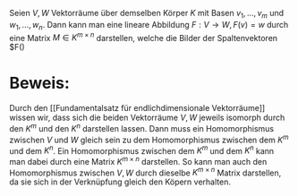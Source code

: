 Seien $V, W$ Vektorräume über demselben Körper $K$ mit Basen $v_1, …, v_m$ und $w_1, …, w_n$. Dann kann man eine lineare Abbildung $F: V \rightarrow W, F(v) = w$ durch eine Matrix $M \in K^{m \times n}$  darstellen, welche die Bilder der Spaltenvektoren $F()

# Beweis:
Durch den [[Fundamentalsatz für endlichdimensionale Vektorräume]] wissen wir, dass sich die beiden Vektorräume $V, W$ jeweils isomorph durch den $K^m$ und den $K^n$ darstellen lassen.
Dann muss ein Homomorphismus zwischen $V$ und $W$ gleich sein zu dem Homomorphismus zwischen dem $K^m$ und dem $K^n$. 
Ein Homomorphismus zwischen dem $K^m$ und dem $K^n$ kann man dabei durch eine Matrix $K^{m \times n}$ darstellen. 
So kann man auch den Homomorphismus zwischen $V, W$ durch dieselbe $K^{m \times n}$ Matrix darstellen, da sie sich in der Verknüpfung gleich den Köpern verhalten.

